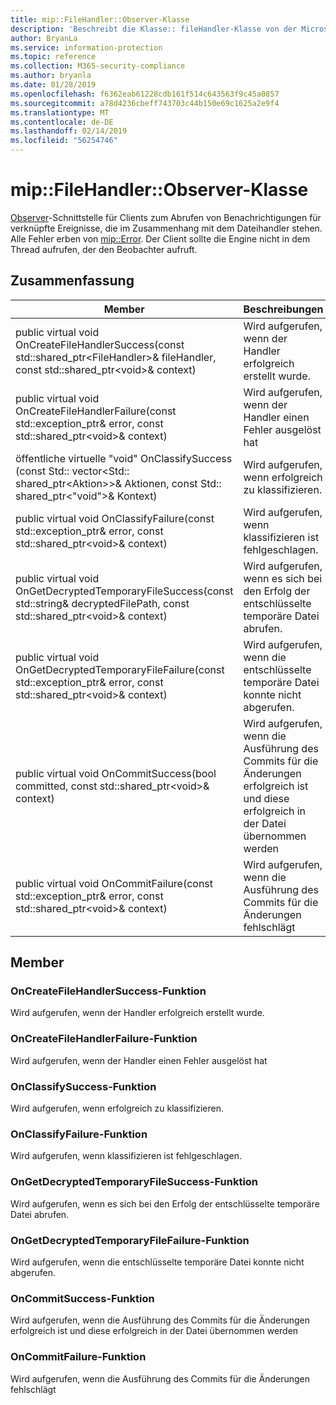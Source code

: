 ```yaml
---
title: mip::FileHandler::Observer-Klasse
description: 'Beschreibt die Klasse:: fileHandler-Klasse von der Microsoft Information Protection (MIP) SDK.'
author: BryanLa
ms.service: information-protection
ms.topic: reference
ms.collection: M365-security-compliance
ms.author: bryanla
ms.date: 01/28/2019
ms.openlocfilehash: f6362eab61228cdb161f514c643563f9c45a0857
ms.sourcegitcommit: a78d4236cbeff743703c44b150e69c1625a2e9f4
ms.translationtype: MT
ms.contentlocale: de-DE
ms.lasthandoff: 02/14/2019
ms.locfileid: "56254746"
---
```

# <a name="class-mipfilehandlerobserver"></a>mip::FileHandler::Observer-Klasse 
[Observer](class_mip_filehandler_observer.md)-Schnittstelle für Clients zum Abrufen von Benachrichtigungen für verknüpfte Ereignisse, die im Zusammenhang mit dem Dateihandler stehen.
Alle Fehler erben von [mip::Error](class_mip_error.md). Der Client sollte die Engine nicht in dem Thread aufrufen, der den Beobachter aufruft.
  
## <a name="summary"></a>Zusammenfassung
 Member                        | Beschreibungen                                
--------------------------------|---------------------------------------------
public virtual void OnCreateFileHandlerSuccess(const std::shared_ptr\<FileHandler\>& fileHandler, const std::shared_ptr\<void\>& context)  |  Wird aufgerufen, wenn der Handler erfolgreich erstellt wurde.
public virtual void OnCreateFileHandlerFailure(const std::exception_ptr& error, const std::shared_ptr\<void\>& context)  |  Wird aufgerufen, wenn der Handler einen Fehler ausgelöst hat
öffentliche virtuelle "void" OnClassifySuccess (const Std:: vector\<Std:: shared_ptr\<Aktion\>\>& Aktionen, const Std:: shared_ptr\<"void"\>& Kontext)  |  Wird aufgerufen, wenn erfolgreich zu klassifizieren.
public virtual void OnClassifyFailure(const std::exception_ptr& error, const std::shared_ptr\<void\>& context)  |  Wird aufgerufen, wenn klassifizieren ist fehlgeschlagen.
public virtual void OnGetDecryptedTemporaryFileSuccess(const std::string& decryptedFilePath, const std::shared_ptr\<void\>& context)  |  Wird aufgerufen, wenn es sich bei den Erfolg der entschlüsselte temporäre Datei abrufen.
public virtual void OnGetDecryptedTemporaryFileFailure(const std::exception_ptr& error, const std::shared_ptr\<void\>& context)  |  Wird aufgerufen, wenn die entschlüsselte temporäre Datei konnte nicht abgerufen.
public virtual void OnCommitSuccess(bool committed, const std::shared_ptr\<void\>& context)  |  Wird aufgerufen, wenn die Ausführung des Commits für die Änderungen erfolgreich ist und diese erfolgreich in der Datei übernommen werden
public virtual void OnCommitFailure(const std::exception_ptr& error, const std::shared_ptr\<void\>& context)  |  Wird aufgerufen, wenn die Ausführung des Commits für die Änderungen fehlschlägt
  
## <a name="members"></a>Member
  
### <a name="oncreatefilehandlersuccess-function"></a>OnCreateFileHandlerSuccess-Funktion
Wird aufgerufen, wenn der Handler erfolgreich erstellt wurde.
  
### <a name="oncreatefilehandlerfailure-function"></a>OnCreateFileHandlerFailure-Funktion
Wird aufgerufen, wenn der Handler einen Fehler ausgelöst hat
  
### <a name="onclassifysuccess-function"></a>OnClassifySuccess-Funktion
Wird aufgerufen, wenn erfolgreich zu klassifizieren.
  
### <a name="onclassifyfailure-function"></a>OnClassifyFailure-Funktion
Wird aufgerufen, wenn klassifizieren ist fehlgeschlagen.
  
### <a name="ongetdecryptedtemporaryfilesuccess-function"></a>OnGetDecryptedTemporaryFileSuccess-Funktion
Wird aufgerufen, wenn es sich bei den Erfolg der entschlüsselte temporäre Datei abrufen.
  
### <a name="ongetdecryptedtemporaryfilefailure-function"></a>OnGetDecryptedTemporaryFileFailure-Funktion
Wird aufgerufen, wenn die entschlüsselte temporäre Datei konnte nicht abgerufen.
  
### <a name="oncommitsuccess-function"></a>OnCommitSuccess-Funktion
Wird aufgerufen, wenn die Ausführung des Commits für die Änderungen erfolgreich ist und diese erfolgreich in der Datei übernommen werden
  
### <a name="oncommitfailure-function"></a>OnCommitFailure-Funktion
Wird aufgerufen, wenn die Ausführung des Commits für die Änderungen fehlschlägt
